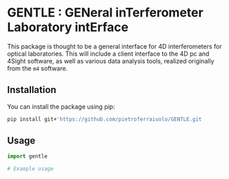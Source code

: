 # GENTLE : GENeral inTerferometer Laboratory intErface

This package is thought to be a general interface for 4D interferometers for optical laboratories. This will include a client interface to the 4D pc and 4Sight software, as well as various data analysis tools, realized originally from the `m4` software.

## Installation

You can install the package using pip:

```bash
pip install git+'https://github.com/pietroferraiuolo/GENTLE.git
```

## Usage

```python
import gentle

# Example usage
```

